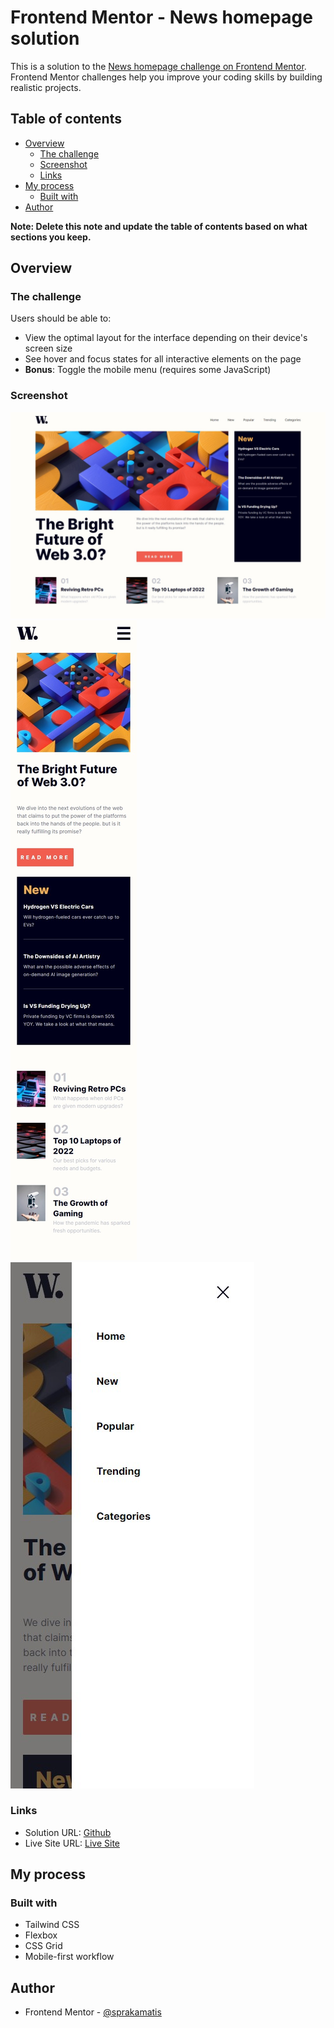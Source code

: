 # Frontend Mentor - News homepage solution

This is a solution to the [News homepage challenge on Frontend Mentor](https://www.frontendmentor.io/challenges/news-homepage-H6SWTa1MFl). Frontend Mentor challenges help you improve your coding skills by building realistic projects. 

## Table of contents

- [Overview](#overview)
  - [The challenge](#the-challenge)
  - [Screenshot](#screenshot)
  - [Links](#links)
- [My process](#my-process)
  - [Built with](#built-with)
- [Author](#author)


**Note: Delete this note and update the table of contents based on what sections you keep.**

## Overview

### The challenge

Users should be able to:

- View the optimal layout for the interface depending on their device's screen size
- See hover and focus states for all interactive elements on the page
- **Bonus**: Toggle the mobile menu (requires some JavaScript)

### Screenshot

![](./screenshots/full-page.jpeg)
![](./screenshots/mobile-page.jpeg)
![](./screenshots//mobile-nav.jpeg)

### Links

- Solution URL: [Github](https://github.com/arciagaam/News-Homepage)
- Live Site URL: [Live Site](https://arciagaam.github.io/News-Homepage/)

## My process

### Built with

- Tailwind CSS
- Flexbox
- CSS Grid
- Mobile-first workflow

## Author
- Frontend Mentor - [@sprakamatis](https://www.frontendmentor.io/profile/sprakamatis)


